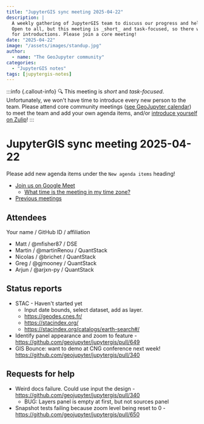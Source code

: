 ```yaml
---
title: "JupyterGIS sync meeting 2025-04-22"
description: |
  A weekly gathering of JupyterGIS team to discuss our progress and help each other out.
  Open to all, but this meeting is _short_ and task-focused, so there will not be time
  for introductions. Please join a core meeting!
date: "2025-04-22"
image: "/assets/images/standup.jpg"
author:
  - name: "The GeoJupyter community"
categories:
  - "JupyterGIS notes"
tags: [jupytergis-notes]
---
```


:::info {.callout-info}
:mag: This meeting is _short_ and _task-focused_. Unfortunately, we won't have time to
introduce every new person to the team. Please attend core community meetings ([see
GeoJupyter calendar](https://geojupyter.org/calendar)) to meet the team and add your own
agenda items, and/or
[introduce yourself on Zulip](https://jupyter.zulipchat.com/#narrow/channel/471314-geojupyter/topic/Welcome)!
:::

# JupyterGIS sync meeting 2025-04-22

Please add new agenda items under the `New agenda items` heading!

- [Join us on Google Meet](https://meet.google.com/zhk-vygf-gke)
  - [What time is the meeting in my time zone?](https://dateful.com/convert/utc?t=4pm)
- [Previous meetings](https://geojupyter.org/blog/#category=JupyterGIS%20notes)


## Attendees

Your name / GitHub ID / affiliation

* Matt / @mfisher87 / DSE
* Martin / @martinRenou  / QuantStack
* Nicolas / @brichet / QuantStack
* Greg / @gjmooney / QuantStack
* Arjun / @arjxn-py / QuantStack


## Status reports

* STAC - Haven't started yet
    * Input date bounds, select dataset, add as layer.
    * https://geodes.cnes.fr/
    * https://stacindex.org/
    * https://stacindex.org/catalogs/earth-search#/
* Identify panel appearance and zoom to feature - https://github.com/geojupyter/jupytergis/pull/649
* GIS Bounce: want to demo at CNG conference next week! https://github.com/geojupyter/jupytergis/pull/340

## Requests for help

* Weird docs failure. Could use input the design - https://github.com/geojupyter/jupytergis/pull/340
    * BUG: Layers panel is empty at first, but not sources panel
* Snapshot tests failing because zoom level being reset to 0 - https://github.com/geojupyter/jupytergis/pull/650
